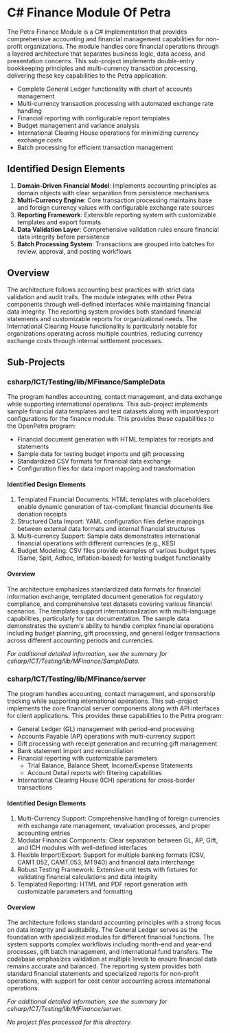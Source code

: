 # C# Finance Module Of Petra

The Petra Finance Module is a C# implementation that provides comprehensive accounting and financial management capabilities for non-profit organizations. The module handles core financial operations through a layered architecture that separates business logic, data access, and presentation concerns. This sub-project implements double-entry bookkeeping principles and multi-currency transaction processing, delivering these key capabilities to the Petra application:

- Complete General Ledger functionality with chart of accounts management
- Multi-currency transaction processing with automated exchange rate handling
- Financial reporting with configurable report templates
- Budget management and variance analysis
- International Clearing House operations for minimizing currency exchange costs
- Batch processing for efficient transaction management

## Identified Design Elements

1. **Domain-Driven Financial Model**: Implements accounting principles as domain objects with clear separation from persistence mechanisms
2. **Multi-Currency Engine**: Core transaction processing maintains base and foreign currency values with configurable exchange rate sources
3. **Reporting Framework**: Extensible reporting system with customizable templates and export formats
4. **Data Validation Layer**: Comprehensive validation rules ensure financial data integrity before persistence
5. **Batch Processing System**: Transactions are grouped into batches for review, approval, and posting workflows

## Overview
The architecture follows accounting best practices with strict data validation and audit trails. The module integrates with other Petra components through well-defined interfaces while maintaining financial data integrity. The reporting system provides both standard financial statements and customizable reports for organizational needs. The International Clearing House functionality is particularly notable for organizations operating across multiple countries, reducing currency exchange costs through internal settlement processes.

## Sub-Projects

### csharp/ICT/Testing/lib/MFinance/SampleData

The program handles accounting, contact management, and data exchange while supporting international operations. This sub-project implements sample financial data templates and test datasets along with import/export configurations for the finance module. This provides these capabilities to the OpenPetra program:

- Financial document generation with HTML templates for receipts and statements
- Sample data for testing budget imports and gift processing
- Standardized CSV formats for financial data exchange
- Configuration files for data import mapping and transformation

#### Identified Design Elements

1. Templated Financial Documents: HTML templates with placeholders enable dynamic generation of tax-compliant financial documents like donation receipts
2. Structured Data Import: YAML configuration files define mappings between external data formats and internal financial structures
3. Multi-currency Support: Sample data demonstrates international financial operations with different currencies (e.g., KES)
4. Budget Modeling: CSV files provide examples of various budget types (Same, Split, Adhoc, Inflation-based) for testing budget functionality

#### Overview
The architecture emphasizes standardized data formats for financial information exchange, templated document generation for regulatory compliance, and comprehensive test datasets covering various financial scenarios. The templates support internationalization with multi-language capabilities, particularly for tax documentation. The sample data demonstrates the system's ability to handle complex financial operations including budget planning, gift processing, and general ledger transactions across different accounting periods and currencies.

  *For additional detailed information, see the summary for csharp/ICT/Testing/lib/MFinance/SampleData.*

### csharp/ICT/Testing/lib/MFinance/server

The program handles accounting, contact management, and sponsorship tracking while supporting international operations. This sub-project implements the core financial server components along with API interfaces for client applications. This provides these capabilities to the Petra program:

- General Ledger (GL) management with period-end processing
- Accounts Payable (AP) operations with multi-currency support
- Gift processing with receipt generation and recurring gift management
- Bank statement import and reconciliation
- Financial reporting with customizable parameters
  - Trial Balance, Balance Sheet, Income/Expense Statements
  - Account Detail reports with filtering capabilities
- International Clearing House (ICH) operations for cross-border transactions

#### Identified Design Elements

1. Multi-Currency Support: Comprehensive handling of foreign currencies with exchange rate management, revaluation processes, and proper accounting entries
2. Modular Financial Components: Clear separation between GL, AP, Gift, and ICH modules with well-defined interfaces
3. Flexible Import/Export: Support for multiple banking formats (CSV, CAMT.052, CAMT.053, MT940) and financial data interchange
4. Robust Testing Framework: Extensive unit tests with fixtures for validating financial calculations and data integrity
5. Templated Reporting: HTML and PDF report generation with customizable parameters and formatting

#### Overview
The architecture follows standard accounting principles with a strong focus on data integrity and auditability. The General Ledger serves as the foundation with specialized modules for different financial functions. The system supports complex workflows including month-end and year-end processes, gift batch management, and international fund transfers. The codebase emphasizes validation at multiple levels to ensure financial data remains accurate and balanced. The reporting system provides both standard financial statements and specialized reports for non-profit operations, with support for cost center accounting across international operations.

  *For additional detailed information, see the summary for csharp/ICT/Testing/lib/MFinance/server.*

*No project files processed for this directory.*

[Generated by the Sage AI expert workbench: 2025-03-30 02:22:57  https://sage-tech.ai/workbench]: #